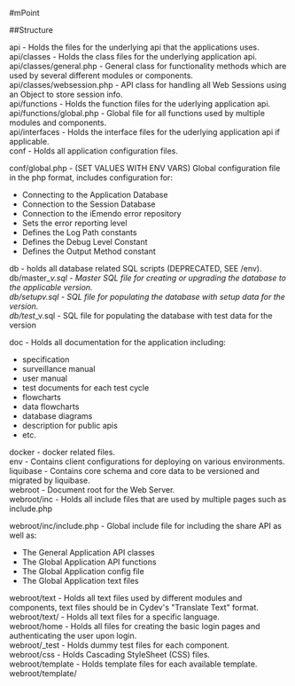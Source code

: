 #mPoint

##Structure

api - Holds the files for the underlying api that the applications uses.  
api/classes - Holds the class files for the underlying application api.  
api/classes/general.php - General class for functionality methods which are used by several different modules or components.  
api/classes/websession.php - API class for handling all Web Sessions using an Object to store session info.  
api/functions - Holds the function files for the uderlying application api.  
api/functions/global.php - Global file for all functions used by multiple modules and components.  
api/interfaces - Holds the interface files for the uderlying application api if applicable.  
conf - Holds all application configuration files.  

conf/global.php - (SET VALUES WITH ENV VARS) Global configuration file in the php format, includes configuration for:
* Connecting to the Application Database
* Connection to the Session Database
* Connection to the iEmendo error repository
* Sets the error reporting level
* Defines the Log Path constants
* Defines the Debug Level Constant
* Defines the Output Method constant

db - holds all database related SQL scripts (DEPRECATED, SEE /env).  
db/master_<database>_v<version number>.sql - Master SQL file for creating or upgrading the database to the applicable version.  
db/setup_<database>_v<version number>.sql - SQL file for populating the database with setup data for the version.  
db/test_<database>_v<version number>.sql - SQL file for populating the database with test data for the version

doc - Holds all documentation for the application including:
* specification
* surveillance manual
* user manual
* test documents for each test cycle
* flowcharts
* data flowcharts
* database diagrams
* description for public apis
* etc.

docker - docker related files.  
env - Contains client configurations for deploying on various environments.  
liquibase - Contains core schema and core data to be versioned and migrated by liquibase.    
webroot - Document root for the Web Server.  
webroot/inc - Holds all include files that are used by multiple pages such as include.php

webroot/inc/include.php - Global include file for including the share API as well as:
* The General Application API classes
* The Global Application API functions
* The Global Application config file
* The Global Application text files

webroot/text - Holds all text files used by different modules and components, text files should be in Cydev's "Translate Text" format.  
webroot/text/<language> - Holds all text files for a specific language.  
webroot/home - Holds all files for creating the basic login pages and authenticating the user upon login.  
webroot/_test - Holds dummy test files for each component.  
webroot/css - Holds Cascading StyleSheet (CSS) files.  
webroot/template - Holds template files for each available template.  
webroot/template/<template> - Holds the template files for each of the components available in the template.  
webroot/template/<template>/<component> - Holds the xsl files used for rendering each of data component's data files to the specified template,.  
webroot/template/<template>/<component>/<function>.xsl - Holds XSL template files for generating the Application's GUI..  
webroot/<component> - Holds the controller and XML data files for the component

Dockerfile - Final image Dockerfile formed as a multistage build that runs all unittests as part of the build.   
Jenkinsfile - Tells Jenkins what to do when mPoint builds.  
.env.example - example env file to easy configure docker-compose file, must be renamed to .env if in use.  
composer.json - Dependency configuration file for php composer
Dockerfile.liquibase - Final image liquibase Dockerfile, containing all core schema and data. This image will be tagged the same as mPoint when build in Jenkins.  
docker-compose.yml - Setup for easy debugging and developing. Runs a minimum viable configuration for local dev.  

##Run locally with xdebug enabled and volumed codebase for easy debugging and development
1. Rename or copy .env.example to .env in root
2. Set preferred envs or use defaults
3. Volume local client setups in alphanumeric order in docker-compose file to liquibase:/app/scripts/sql (see comment).  
4. Fetc dependencies to host by running `docker-compose run composer "composer install"`. This installs required deps in root/vendor
4. Run docker-compose up --build
5. In Intellij open Preferences / Languages & Frameworks / PHP / Servers and add a server called mpoint.local.cellpointmobile.com and setup correct pathmapping.  
6. Enable php debug listener, set checkpoints and run request.

## Run locally with final image and all unit testing
1. Rename or copy .env.example to .env in root
2. Set preferred envs or use defaults
3. Volume local client setups in alphanumeric order in docker-compose file to liquibase:/app/scripts/sql (see comment).
4. Change in docker-compose file in app service: comment out all volumes.
5. Change in docker-compose file in app service: "context: docker/php-fpm-alpine-debug" to "context: .".  
6. Run docker-compose up --build`.

## Run all testcases
1. Run `docker-compose run composer "composer install" && docker-compose -f docker-compose-unittest.yml run app`





